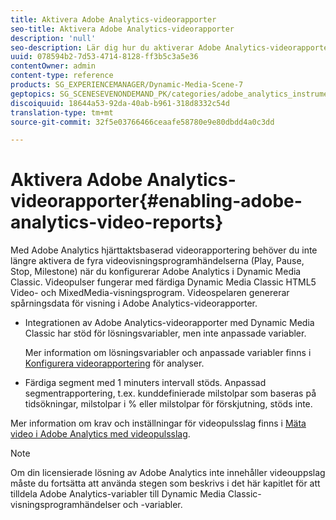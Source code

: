```yaml
---
title: Aktivera Adobe Analytics-videorapporter
seo-title: Aktivera Adobe Analytics-videorapporter
description: 'null'
seo-description: Lär dig hur du aktiverar Adobe Analytics-videorapporter.
uuid: 078594b2-7d53-4714-8128-ff3b5c3a5e36
contentOwner: admin
content-type: reference
products: SG_EXPERIENCEMANAGER/Dynamic-Media-Scene-7
geptopics: SG_SCENESEVENONDEMAND_PK/categories/adobe_analytics_instrumentation_kit
discoiquuid: 18644a53-92da-40ab-b961-318d8332c54d
translation-type: tm+mt
source-git-commit: 32f5e03766466ceaafe58780e9e80dbdd4a0c3dd

---
```



# Aktivera Adobe Analytics-videorapporter{#enabling-adobe-analytics-video-reports}

Med Adobe Analytics hjärttaktsbaserad videorapportering behöver du inte längre aktivera de fyra videovisningsprogramhändelserna (Play, Pause, Stop, Milestone) när du konfigurerar Adobe Analytics i Dynamic Media Classic. Videopulser fungerar med färdiga Dynamic Media Classic HTML5 Video- och MixedMedia-visningsprogram. Videospelaren genererar spårningsdata för visning i Adobe Analytics-videorapporter.

* Integrationen av Adobe Analytics-videorapporter med Dynamic Media Classic har stöd för lösningsvariabler, men inte anpassade variabler.

   Mer information om lösningsvariabler och anpassade variabler finns i [Konfigurera videorapportering](https://microsite.omniture.com/t2/help/en_US/sc/appmeasurement/hbvideo/video_analytics_config.html) för analyser.

* Färdiga segment med 1 minuters intervall stöds. Anpassad segmentrapportering, t.ex. kunddefinierade milstolpar som baseras på tidsökningar, milstolpar i % eller milstolpar för förskjutning, stöds inte.

Mer information om krav och inställningar för videopulsslag finns i [Mäta video i Adobe Analytics med videopulsslag](https://microsite.omniture.com/t2/help/en_US/sc/appmeasurement/hbvideo/).

>[!NOTE]
>
>Om din licensierade lösning av Adobe Analytics inte innehåller videouppslag måste du fortsätta att använda stegen som beskrivs i det här kapitlet för att tilldela Adobe Analytics-variabler till Dynamic Media Classic-visningsprogramhändelser och -variabler.

